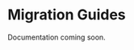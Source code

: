 <!-- tldr ::: Migration guides for upgrading waymark syntax versions -->
<!-- stub ::: Document pending completion -->
<!-- todo ::: @agent complete this document -->
# Migration Guides

Documentation coming soon.